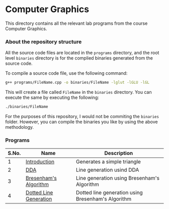 # Computer Graphics

This directory contains all the relevant lab programs from the course Computer Graphics.

### About the repository structure

All the source code files are located in the `programs` directory, and the root level `binaries` directory is for the complied binaries generated from the source code.

To compile a source code file, use the following command:

```bash
g++ programs/FileName.cpp -o binaries/FileName -lglut -lGLU -lGL
```

This will create a file called `FileName` in the `binaries` directory. You can execute the same by executing the following:

```bash
./binaries/FileName
```

For the purposes of this repository, I would not be commiting the `binaries` folder. However, you can compile the binaries you like by using the above methodology.

### Programs

| S.No. | Name                                                   | Description                                        |
| ----- | ------------------------------------------------------ | -------------------------------------------------- |
| 1     | [Introduction](./programs/01-Intro.cpp)                | Generates a simple triangle                        |
| 2     | [DDA](./programs/02-LineUsingDDA.cpp)                  | Line generation usind DDA                          |
| 3     | [Bresenham's Algorithm](./programs/03-Bresenham.cpp)   | Line generation using Bresenham's Algorithm        |
| 4     | [Dotted Line Generation](./programs/04-DashedLine.cpp) | Dotted line generation using Bresenham's Algorithm |
